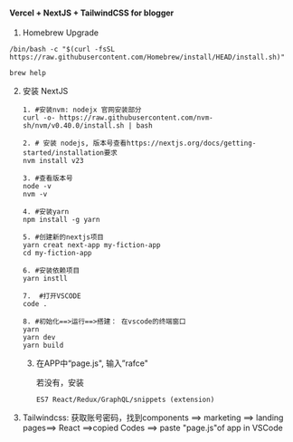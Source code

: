 #### Vercel + NextJS + TailwindCSS for blogger

1.  Homebrew Upgrade

   ```
   /bin/bash -c "$(curl -fsSL https://raw.githubusercontent.com/Homebrew/install/HEAD/install.sh)"
   ```

   ```
   brew help
   ```

2. 安装 NextJS

   ```
   1. #安装nvm: nodejx 官网安装部分
   curl -o- https://raw.githubusercontent.com/nvm-sh/nvm/v0.40.0/install.sh | bash
   
   2. # 安装 nodejs, 版本号查看https://nextjs.org/docs/getting-started/installation要求
   nvm install v23
   
   3. #查看版本号
   node -v
   nvm -v
   
   4. #安装yarn
   npm install -g yarn
   
   5. #创建新的nextjs项目
   yarn creat next-app my-fiction-app
   cd my-fiction-app
   
   6. #安装依赖项目
   yarn instll
   
   7.  #打开VSCODE
   code .
   
   8. #初始化==>运行==>搭建： 在vscode的终端窗口
   yarn
   yarn dev
   yarn build
   ```

   3. 在APP中“page.js", 输入”rafce"
   
      若没有，安装 
   
      ```
      ES7 React/Redux/GraphQL/snippets (extension)
      
      ```

4. Tailwindcss: 获取账号密码，找到components ==> marketing ==> landing pages==> React ==>copied Codes ==> paste "page.js"of app in VSCode

```
```

